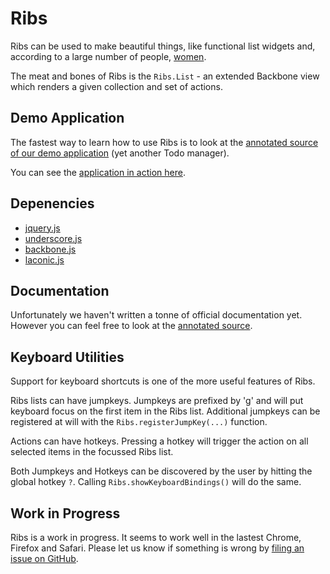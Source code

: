 Ribs
====

Ribs can be used to make beautiful things, like functional list widgets and, 
according to a large number of people, 
[women](http://en.wikipedia.org/wiki/Eve#Creation).

The meat and bones of Ribs is the `Ribs.List` - an extended Backbone view which 
renders a given collection and set of actions. 

Demo Application
----------------

The fastest way to learn how to use Ribs is to look at the 
[annotated source of our demo application](http://quid.github.com/ribs/demo/todos.js.html) 
(yet another Todo manager).

You can see the [application in action here](http://quid.github.com/ribs/demo).

Depenencies
-----------

+ [jquery.js](http://jquery.com)
+ [underscore.js](http://underscorejs.org)
+ [backbone.js](http://backbonejs.org)
+ [laconic.js](http://joestelmach.github.com/laconic)

Documentation
-------------

Unfortunately we haven't written a tonne of official documentation yet.
However you can feel free to look at the [annotated
source](http://quid.github.com/ribs/ribs.coffee.html).


Keyboard Utilities
------------------

Support for keyboard shortcuts is one of the more useful features of Ribs.

Ribs lists can have jumpkeys. Jumpkeys are prefixed by 'g' and will put keyboard
focus on the first item in the Ribs list. Additional jumpkeys can be registered
at will with the `Ribs.registerJumpKey(...)` function.

Actions can have hotkeys. Pressing a hotkey will trigger the action on all 
selected items in the focussed Ribs list.

Both Jumpkeys and Hotkeys can be discovered by the user by hitting the global 
hotkey `?`. Calling `Ribs.showKeyboardBindings()` will do the same.

Work in Progress
----------------

Ribs is a work in progress. It seems to work well in the lastest Chrome, Firefox
and Safari. Please let us know if something is wrong by [filing an issue on
GitHub](https://github.com/quid/ribs/issues).
